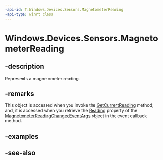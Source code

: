 ----api-id: T:Windows.Devices.Sensors.MagnetometerReading
-api-type: winrt class
---<!-- Class syntax.public class MagnetometerReading : Windows.Devices.Sensors.IMagnetometerReading--># Windows.Devices.Sensors.MagnetometerReading## -descriptionRepresents a magnetometer reading.## -remarksThis object is accessed when you invoke the [GetCurrentReading](magnetometer_getcurrentreading.md) method; and, it is accessed when you retrieve the [Reading](magnetometerreadingchangedeventargs_reading.md) property of the [MagnetometerReadingChangedEventArgs](magnetometerreadingchangedeventargs.md) object in the event callback method.## -examples## -see-also